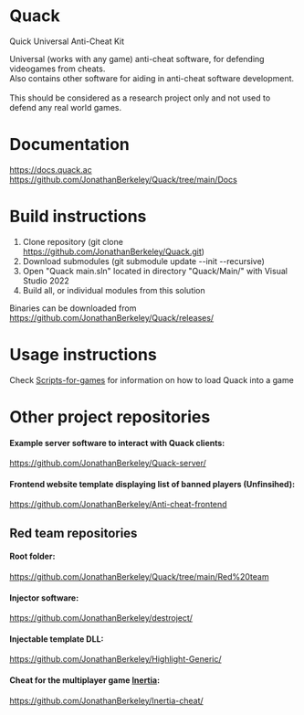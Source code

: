 # Quack
Quick Universal Anti-Cheat Kit    

Universal (works with any game) anti-cheat software, for defending videogames from cheats.    
Also contains other software for aiding in anti-cheat software development.    
<br>
This should be considered as a research project only and not used to defend any real world games.    

# Documentation
https://docs.quack.ac    
https://github.com/JonathanBerkeley/Quack/tree/main/Docs    

# Build instructions
1. Clone repository (git clone https://github.com/JonathanBerkeley/Quack.git)    
2. Download submodules (git submodule update --init --recursive)    
3. Open "Quack main.sln" located in directory "Quack/Main/" with Visual Studio 2022    
4. Build all, or individual modules from this solution    

Binaries can be downloaded from https://github.com/JonathanBerkeley/Quack/releases/    

# Usage instructions
Check [Scripts-for-games](https://github.com/JonathanBerkeley/Quack/tree/main/Scripts-for-games) for information on how to load Quack into a game    

# Other project repositories
#### Example server software to interact with Quack clients:
https://github.com/JonathanBerkeley/Quack-server/    
#### Frontend website template displaying list of banned players (Unfinsihed):
https://github.com/JonathanBerkeley/Anti-cheat-frontend    

## Red team repositories
#### Root folder:
https://github.com/JonathanBerkeley/Quack/tree/main/Red%20team    
#### Injector software:
https://github.com/JonathanBerkeley/destroject/    
#### Injectable template DLL:
https://github.com/JonathanBerkeley/Highlight-Generic/    
#### Cheat for the multiplayer game [Inertia](https://github.com/JonathanBerkeley/Inertia/):    
https://github.com/JonathanBerkeley/Inertia-cheat/    
